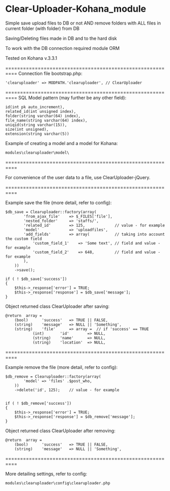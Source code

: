Clear-Uploader-Kohana_module
===========================

Simple save upload files to DB or not AND remove folders with ALL files in current folder (with folder) from DB

Saving/Deleting files made in DB and to the hard disk

To work with the DB connection required module ORM

Tested on Kohana v.3.3.1

==========================================================
Connection file bootstrap.php:

    'clearuploader' => MODPATH.'clearuploader', // ClearUploader

==========================================================
SQL Model pattern (may further be any other field):

    id(int pk auto_increment),
    related_id(int unsigned index),
    folder(string varchar(64) index),
    file_name(string varchar(64) index),
    uniqid(string varchar(15)),
    size(int unsigned),
    extension(string varchar(5))
    
Example of creating a model and a model for Kohana:

    modules\clearuploader\model\

==========================================================

For convenience of the user data to a file, use ClearUploader-jQuery.

==========================================================

Example save the file (more detail, refer to config):

    $db_save = Clearuploader::factory(array(
            'from_ajax_file'    => $_FILES['file'],
            'nested_folder'     => 'staffs/',
            'related_id'        => 125,             // value - for example
            'model'             => 'uploadfiles',
            'add_fields'        => array(           // taking into account the custom field
                'custom_field_1'    => 'Some text', // field and value - for example
                'custom_field_2'    => 648,         // field and value - for example
            ),
        ))
        ->save();
    
    if ( ! $db_save['success'])
    {
        $this->_response['error'] = TRUE;
        $this->_response['response'] = $db_save['message'];
    }

Object returned class ClearUploader after saving:

    @return  array =
        (bool)      'success'   => TRUE || FALSE,
        (string)    'message'   => NULL || 'Something',
        (string)    'file'      => array =  // if 'success' == TRUE
                (int)       'id'        => NULL,
                (string)    'name'      => NULL,
                (string)    'location'  => NULL,

==========================================================

Example remove the file (more detail, refer to config):

    $db_remove = Clearuploader::factory(array(
            'model' => 'files' .$post_who,
        ))
        ->delete('id', 125);    // value - for example

    
    if ( ! $db_remove['success'])
    {
        $this->_response['error'] = TRUE;
        $this->_response['response'] = $db_remove['message'];
    }

Object returned class ClearUploader after removing:

    @return  array =
        (bool)      'success'   => TRUE || FALSE,
        (string)    'message'   => NULL || 'Something',

==========================================================

More detailing settings, refer to config:

    modules\clearuploader\config\clearuploader.php
